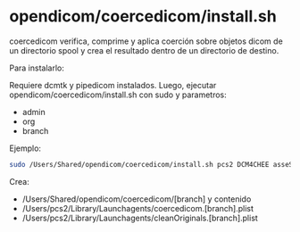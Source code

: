 # opendicom/coercedicom/install.sh

coercedicom verifica, comprime y aplica coerción sobre objetos dicom de un directorio spool y crea el resultado dentro de un directorio de destino.

Para instalarlo:

Requiere dcmtk y pipedicom instalados.
Luego, ejecutar opendicom/coercedicom/install.sh con sudo y parametros:

- admin
- org
- branch


Ejemplo:

```sh
sudo /Users/Shared/opendicom/coercedicom/install.sh pcs2 DCM4CHEE asseSAINTBOIS
```

Crea:

- /Users/Shared/opendicom/coercedicom/[branch]  y contenido
- /Users/pcs2/Library/Launchagents/coercedicom.[branch].plist
- /Users/pcs2/Library/Launchagents/cleanOriginals.[branch].plist

